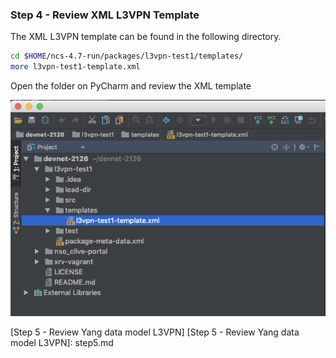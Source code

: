 ### Step 4 - Review XML L3VPN Template

The XML L3VPN template can be found in the following directory.

```bash
cd $HOME/ncs-4.7-run/packages/l3vpn-test1/templates/
more l3vpn-test1-template.xml
```

Open the folder on PyCharm and review the XML template

![l3vpn_xml_template](/lab/images/l3vpn_xml_template.png)

[Step 5 - Review Yang data model L3VPN]
[Step 5 - Review Yang data model L3VPN]: step5.md
